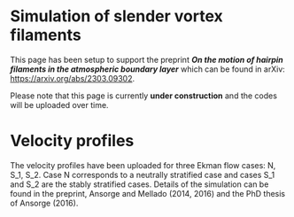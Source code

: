 # Simulation of slender vortex filaments

This page has been setup to support the preprint __*On the motion of hairpin filaments in the atmospheric boundary layer*__ which can be found in arXiv: https://arxiv.org/abs/2303.09302.

Please note that this page is currently __under construction__ and the codes will be uploaded over time.

# Velocity profiles

The velocity profiles have been uploaded for three Ekman flow cases: N, S_1, S_2. Case N corresponds to a neutrally stratified case and cases S_1 and S_2 are the stably stratified cases. Details of the simulation can be found in the preprint, Ansorge and Mellado (2014, 2016) and the PhD thesis of Ansorge (2016).


